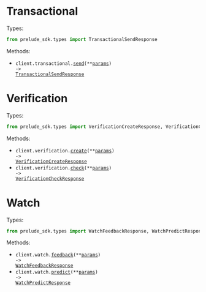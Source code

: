 # Transactional

Types:

```python
from prelude_sdk.types import TransactionalSendResponse
```

Methods:

- <code title="post /v2/transactional">client.transactional.<a href="./src/prelude_sdk/resources/transactional.py">send</a>(\*\*<a href="src/prelude_sdk/types/transactional_send_params.py">params</a>) -> <a href="./src/prelude_sdk/types/transactional_send_response.py">TransactionalSendResponse</a></code>

# Verification

Types:

```python
from prelude_sdk.types import VerificationCreateResponse, VerificationCheckResponse
```

Methods:

- <code title="post /v2/verification">client.verification.<a href="./src/prelude_sdk/resources/verification.py">create</a>(\*\*<a href="src/prelude_sdk/types/verification_create_params.py">params</a>) -> <a href="./src/prelude_sdk/types/verification_create_response.py">VerificationCreateResponse</a></code>
- <code title="post /v2/verification/check">client.verification.<a href="./src/prelude_sdk/resources/verification.py">check</a>(\*\*<a href="src/prelude_sdk/types/verification_check_params.py">params</a>) -> <a href="./src/prelude_sdk/types/verification_check_response.py">VerificationCheckResponse</a></code>

# Watch

Types:

```python
from prelude_sdk.types import WatchFeedbackResponse, WatchPredictResponse
```

Methods:

- <code title="post /v2/watch/feedback">client.watch.<a href="./src/prelude_sdk/resources/watch.py">feedback</a>(\*\*<a href="src/prelude_sdk/types/watch_feedback_params.py">params</a>) -> <a href="./src/prelude_sdk/types/watch_feedback_response.py">WatchFeedbackResponse</a></code>
- <code title="post /v2/watch/predict">client.watch.<a href="./src/prelude_sdk/resources/watch.py">predict</a>(\*\*<a href="src/prelude_sdk/types/watch_predict_params.py">params</a>) -> <a href="./src/prelude_sdk/types/watch_predict_response.py">WatchPredictResponse</a></code>

